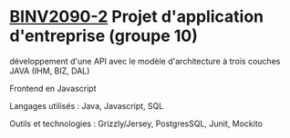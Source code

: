 # [BINV2090-2](https://progcours.vinci.be/cocoon/cours/BINV2090-2.html) Projet d'application d'entreprise (groupe 10)

développement d'une API avec le modèle d'architecture à trois couches JAVA (IHM, BIZ, DAL) 

Frontend en Javascript

Langages utilisés : Java, Javascript, SQL

Outils et technologies : Grizzly/Jersey, PostgresSQL, Junit, Mockito
